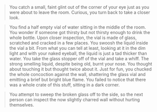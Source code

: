 >You catch a small, faint glint out of the corner of your eye just as you were about to leave the room. Curious, you turn back to take a closer look.  
  
> You find a half empty vial of water sitting in the middle of the room. You wonder if someone got thirsty but not thirsty enough to drink the whole bottle. Upon closer inspection, the vial is made of glass, scratched and cracked in a few places. You swoosh the liquid inside the vial a bit. From what you can tell at least, looking at it in the dim light and with your naked eyeball, the liquid is just a tad thicker than water. You take the glass stopper off of the vial and take a whiff. The strong smelling liquid, despite being old, burnt your nose. You thought about touching it but thought twice about it. Just for fun, you chucked the whole concoction against the wall, shattering the glass vial and emitting a brief but bright blue flame. You failed to notice that there was a whole crate of this stuff, sitting in a dark corner.  
  
>You attempt to sweep the broken glass off to the side, so the next person can inspect the now slightly charred wall without hurting themselves.  

